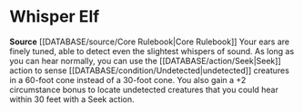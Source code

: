 ﻿---
id: '9'
name: Whisper Elf
rarity: Common
rus_type_level: null
source: '[[DATABASE/source/Core Rulebook|Core Rulebook]]'
trait: null
type: Heritage

---
# Whisper Elf

**Source** [[DATABASE/source/Core Rulebook|Core Rulebook]] 
Your ears are finely tuned, able to detect even the slightest whispers of sound. As long as you can hear normally, you can use the [[DATABASE/action/Seek|Seek]] action to sense [[DATABASE/condition/Undetected|undetected]] creatures in a 60-foot cone instead of a 30-foot cone. You also gain a +2 circumstance bonus to locate undetected creatures that you could hear within 30 feet with a Seek action.